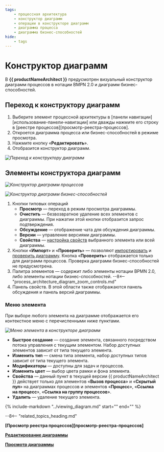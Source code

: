 ```yaml
---
tags:
    - процессная архитектура
    - конструктор диаграмм
    - операции в конструкторе диаграмм
    - диаграмма процесса
    - диаграмма бизнес-способностей
hide:
    - tags
---
```


# Конструктор диаграмм

В **{{ productNameArchitect }}** предусмотрен визуальный конструктор диаграмм процессов в нотации BMPN 2.0 и диаграмм бизнес-способностей.

## Переход к конструктору диаграмм

1. Выберите элемент процессной архитектуры в [панели навигации][использование-панели-навигации] или дважды нажмите его строку в [реестре процессов][просмотр-реестра-процессов].
2. Откроется диаграмма процесса или бизнес-способностей в режиме просмотра.
3. Нажмите кнопку «**Редактировать**».
4. Отобразится конструктор диаграмм.

*![Переход к конструктору диаграмм](process_architecture_modeling_edit_diagram.png)*

## Элементы конструктора диаграмм

*![Конструктор диаграмм процессов](process_architecture_modeling_process_diagram_designer.png)*

*![Конструктор диаграмм бизнес-способностей](process_architecture_modeling_business_capabilities_diagram_designer.png)*

1. Кнопки типовых операций
    * **Просмотр** <i class="fa-light fa-eye"></i> — переход в режим просмотра диаграммы.
    * **Очистить** <i class="fa-light fa-trash"></i> — безвозвратное удаление всех элементов с диаграммы. При нажатии этой кнопки отобразится запрос подтверждения.
    * **Обсуждение** <i class="fa-light fa-comment-dots"></i> — отображение чата для обсуждения диаграммы.
    * **Версии** <i class="fa-light fa-code-branch"></i> — управление версиями диаграммы.
    * **Свойства** <i class="fa-light fa-sidebar-flip"></i> — [настройка свойств](configuring_process_entity_properties.md) выбранного элемента или всей диаграммы.
2. Кнопки «**Импорт**» <i class="fa-light fa-arrow-down-to-bracket"></i> и «**Проверить**» <i class="fa-light  fa-circle-exclamation-check"></i> — позволяют [импортировать](importing_process_entity.md) и [проверить диаграмму](verify_diagram.md). Кнопка «**Проверить**» отображается только для диаграмм процессов. Проверка диаграмм бизнес-способностей не предусмотрена.
3. Палитра элементов — содержит либо элементы нотации BPMN 2.0, либо элементы нотации бизнес-способностей.
--8<-- "process_architecture_diagram_zoom_controls.md"
6. Панель свойств. В этой области также отображаются панель обсуждения и панель версий диаграммы.

### Меню элемента

При выборе любого элемента на диаграмме отображается его контекстное меню с перечисленными ниже пунктами.

*![Меню элемента в конструкторе диаграмм](process_architecture_modeling_diagram_designer_element_menu.png)*

* **Быстрое создание** — создание элемента, связанного посредством потока управления с текущим элементом. Набор доступных элементов зависит от типа текущего элемента.
* **Изменить тип** — смена типа элемента, набор доступных типов зависит от типа текущего элемента.
* **Модификаторы** — доступны для задач и процессов.
* **Изменить цвет** — выбор цвета рамки и фона элемента.
* **Свойства** — данный пункт в текущей версии {{ productNameArchitect }} действует только для элементов «**Вызов процесса**» и «**Скрытый пул**» на диаграммах процессов и элементов «**Процесс**», «**Ссылка на процесс**», «**Ссылка на группу процессов**».
* **Удалить** — удаление текущего элемента.

{%
include-markdown "../viewing_diagram.md"
start="<!--navigating-to-child-start-->"
end="<!--navigating-to-child-end-->"
%}

--8<-- "related_topics_heading.md"

**[Просмотр реестра процессов][просмотр-реестра-процессов]**

**[Редактирование диаграммы](edit_diagram.md)**

**[Просмотр диаграммы](viewing_diagram.md)**
